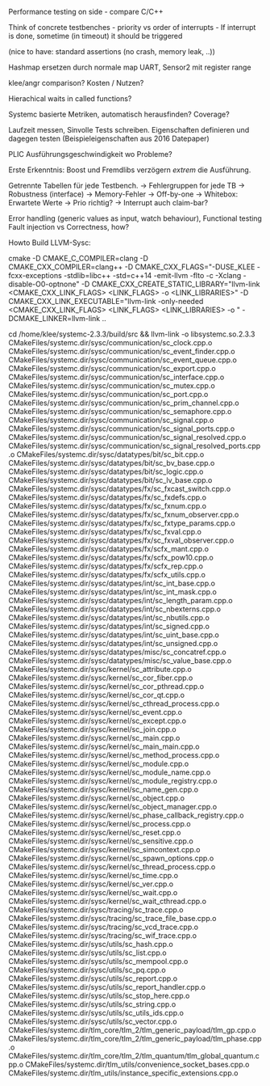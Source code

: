 Performance testing on side
	- compare C/C++

Think of concrete testbenches
	- priority vs order of interrupts
	- If interrupt is done, sometime (in timeout) it should be triggered

(nice to have: standard assertions (no crash, memory leak, ..))

Hashmap ersetzen durch normale map
UART, Sensor2 mit register range

klee/angr comparison?
	Kosten / Nutzen?

Hierachical waits in called functions?

Systemc basierte Metriken, automatisch herausfinden?
    Coverage?

Laufzeit messen, Sinvolle Tests schreiben.
    Eigenschaften definieren und dagegen testen (Beispieleigenschaften aus 2016 Datepaper)
    

PLIC Ausführungsgeschwindigkeit wo Probleme?

Erste Erkenntnis: Boost und Fremdlibs verzögern _extrem_ die Ausführung.

Getrennte Tabellen für jede Testbench.
    -> Fehlergruppen for jede TB
        -> Robustness (interface)
        -> Memory-Fehler
        -> Off-by-one
        -> Whitebox: Erwartete Werte
            -> Prio richtig?
            -> Interrupt auch claim-bar?


Error handling (generic values as input, watch behaviour),
Functional testing
Fault injection vs Correctness, how?


Howto Build LLVM-Sysc:

cmake -D CMAKE_C_COMPILER=clang -D CMAKE_CXX_COMPILER=clang++ -D CMAKE_CXX_FLAGS="-DUSE_KLEE -fcxx-exceptions -stdlib=libc++ -std=c++14 -emit-llvm -flto -c -Xclang -disable-O0-optnone" -D CMAKE_CXX_CREATE_STATIC_LIBRARY="llvm-link <CMAKE_CXX_LINK_FLAGS> <LINK_FLAGS> <OBJECTS> -o <TARGET> <LINK_LIBRARIES>" -D CMAKE_CXX_LINK_EXECUTABLE="llvm-link -only-needed <CMAKE_CXX_LINK_FLAGS> <LINK_FLAGS> <OBJECTS> <LINK_LIBRARIES> -o <TARGET>" -DCMAKE_LINKER=llvm-link ..

cd /home/klee/systemc-2.3.3/build/src && llvm-link -o libsystemc.so.2.3.3 CMakeFiles/systemc.dir/sysc/communication/sc_clock.cpp.o CMakeFiles/systemc.dir/sysc/communication/sc_event_finder.cpp.o CMakeFiles/systemc.dir/sysc/communication/sc_event_queue.cpp.o CMakeFiles/systemc.dir/sysc/communication/sc_export.cpp.o CMakeFiles/systemc.dir/sysc/communication/sc_interface.cpp.o CMakeFiles/systemc.dir/sysc/communication/sc_mutex.cpp.o CMakeFiles/systemc.dir/sysc/communication/sc_port.cpp.o CMakeFiles/systemc.dir/sysc/communication/sc_prim_channel.cpp.o CMakeFiles/systemc.dir/sysc/communication/sc_semaphore.cpp.o CMakeFiles/systemc.dir/sysc/communication/sc_signal.cpp.o CMakeFiles/systemc.dir/sysc/communication/sc_signal_ports.cpp.o CMakeFiles/systemc.dir/sysc/communication/sc_signal_resolved.cpp.o CMakeFiles/systemc.dir/sysc/communication/sc_signal_resolved_ports.cpp.o CMakeFiles/systemc.dir/sysc/datatypes/bit/sc_bit.cpp.o CMakeFiles/systemc.dir/sysc/datatypes/bit/sc_bv_base.cpp.o CMakeFiles/systemc.dir/sysc/datatypes/bit/sc_logic.cpp.o CMakeFiles/systemc.dir/sysc/datatypes/bit/sc_lv_base.cpp.o CMakeFiles/systemc.dir/sysc/datatypes/fx/sc_fxcast_switch.cpp.o CMakeFiles/systemc.dir/sysc/datatypes/fx/sc_fxdefs.cpp.o CMakeFiles/systemc.dir/sysc/datatypes/fx/sc_fxnum.cpp.o CMakeFiles/systemc.dir/sysc/datatypes/fx/sc_fxnum_observer.cpp.o CMakeFiles/systemc.dir/sysc/datatypes/fx/sc_fxtype_params.cpp.o CMakeFiles/systemc.dir/sysc/datatypes/fx/sc_fxval.cpp.o CMakeFiles/systemc.dir/sysc/datatypes/fx/sc_fxval_observer.cpp.o CMakeFiles/systemc.dir/sysc/datatypes/fx/scfx_mant.cpp.o CMakeFiles/systemc.dir/sysc/datatypes/fx/scfx_pow10.cpp.o CMakeFiles/systemc.dir/sysc/datatypes/fx/scfx_rep.cpp.o CMakeFiles/systemc.dir/sysc/datatypes/fx/scfx_utils.cpp.o CMakeFiles/systemc.dir/sysc/datatypes/int/sc_int_base.cpp.o CMakeFiles/systemc.dir/sysc/datatypes/int/sc_int_mask.cpp.o CMakeFiles/systemc.dir/sysc/datatypes/int/sc_length_param.cpp.o CMakeFiles/systemc.dir/sysc/datatypes/int/sc_nbexterns.cpp.o CMakeFiles/systemc.dir/sysc/datatypes/int/sc_nbutils.cpp.o CMakeFiles/systemc.dir/sysc/datatypes/int/sc_signed.cpp.o CMakeFiles/systemc.dir/sysc/datatypes/int/sc_uint_base.cpp.o CMakeFiles/systemc.dir/sysc/datatypes/int/sc_unsigned.cpp.o CMakeFiles/systemc.dir/sysc/datatypes/misc/sc_concatref.cpp.o CMakeFiles/systemc.dir/sysc/datatypes/misc/sc_value_base.cpp.o CMakeFiles/systemc.dir/sysc/kernel/sc_attribute.cpp.o CMakeFiles/systemc.dir/sysc/kernel/sc_cor_fiber.cpp.o CMakeFiles/systemc.dir/sysc/kernel/sc_cor_pthread.cpp.o CMakeFiles/systemc.dir/sysc/kernel/sc_cor_qt.cpp.o CMakeFiles/systemc.dir/sysc/kernel/sc_cthread_process.cpp.o CMakeFiles/systemc.dir/sysc/kernel/sc_event.cpp.o CMakeFiles/systemc.dir/sysc/kernel/sc_except.cpp.o CMakeFiles/systemc.dir/sysc/kernel/sc_join.cpp.o CMakeFiles/systemc.dir/sysc/kernel/sc_main.cpp.o CMakeFiles/systemc.dir/sysc/kernel/sc_main_main.cpp.o CMakeFiles/systemc.dir/sysc/kernel/sc_method_process.cpp.o CMakeFiles/systemc.dir/sysc/kernel/sc_module.cpp.o CMakeFiles/systemc.dir/sysc/kernel/sc_module_name.cpp.o CMakeFiles/systemc.dir/sysc/kernel/sc_module_registry.cpp.o CMakeFiles/systemc.dir/sysc/kernel/sc_name_gen.cpp.o CMakeFiles/systemc.dir/sysc/kernel/sc_object.cpp.o CMakeFiles/systemc.dir/sysc/kernel/sc_object_manager.cpp.o CMakeFiles/systemc.dir/sysc/kernel/sc_phase_callback_registry.cpp.o CMakeFiles/systemc.dir/sysc/kernel/sc_process.cpp.o CMakeFiles/systemc.dir/sysc/kernel/sc_reset.cpp.o CMakeFiles/systemc.dir/sysc/kernel/sc_sensitive.cpp.o CMakeFiles/systemc.dir/sysc/kernel/sc_simcontext.cpp.o CMakeFiles/systemc.dir/sysc/kernel/sc_spawn_options.cpp.o CMakeFiles/systemc.dir/sysc/kernel/sc_thread_process.cpp.o CMakeFiles/systemc.dir/sysc/kernel/sc_time.cpp.o CMakeFiles/systemc.dir/sysc/kernel/sc_ver.cpp.o CMakeFiles/systemc.dir/sysc/kernel/sc_wait.cpp.o CMakeFiles/systemc.dir/sysc/kernel/sc_wait_cthread.cpp.o CMakeFiles/systemc.dir/sysc/tracing/sc_trace.cpp.o CMakeFiles/systemc.dir/sysc/tracing/sc_trace_file_base.cpp.o CMakeFiles/systemc.dir/sysc/tracing/sc_vcd_trace.cpp.o CMakeFiles/systemc.dir/sysc/tracing/sc_wif_trace.cpp.o CMakeFiles/systemc.dir/sysc/utils/sc_hash.cpp.o CMakeFiles/systemc.dir/sysc/utils/sc_list.cpp.o CMakeFiles/systemc.dir/sysc/utils/sc_mempool.cpp.o CMakeFiles/systemc.dir/sysc/utils/sc_pq.cpp.o CMakeFiles/systemc.dir/sysc/utils/sc_report.cpp.o CMakeFiles/systemc.dir/sysc/utils/sc_report_handler.cpp.o CMakeFiles/systemc.dir/sysc/utils/sc_stop_here.cpp.o CMakeFiles/systemc.dir/sysc/utils/sc_string.cpp.o CMakeFiles/systemc.dir/sysc/utils/sc_utils_ids.cpp.o CMakeFiles/systemc.dir/sysc/utils/sc_vector.cpp.o CMakeFiles/systemc.dir/tlm_core/tlm_2/tlm_generic_payload/tlm_gp.cpp.o CMakeFiles/systemc.dir/tlm_core/tlm_2/tlm_generic_payload/tlm_phase.cpp.o CMakeFiles/systemc.dir/tlm_core/tlm_2/tlm_quantum/tlm_global_quantum.cpp.o CMakeFiles/systemc.dir/tlm_utils/convenience_socket_bases.cpp.o CMakeFiles/systemc.dir/tlm_utils/instance_specific_extensions.cpp.o